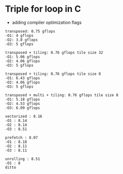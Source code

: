 # Triple for loop in C


- adding compiler optimization flags

```
transposed: 0.75 gflops
-O1: 4 gflops
-O2: 3.8 gflops
-O3: 5 gflops
```

```
transposed + tiling: 0.76 gflops tile size 32
-O1: 5.06 gflops
-O2: 4.06 gflops
-O3: 5 gflops
```

```
transposed + tiling: 0.76 gflops tile size 8
-O1: 6.43 gflops
-O2: 4.06 gflops
-O3: 5 gflops
```

```
transposed + multi + tiling: 0.76 gflops tile size 8
-O1: 5.18 gflops
-O2: 4.53 gflops
-O3: 6.09 gflops
```

```
vectorized : 8.16
-O1 : 8.14
-O2 : 8.14
-O3 : 8.51
```

```
prefetch : 8.07
-O1 : 8.18
-O2 : 8.11
-O3 : 8.11
```

```
unrolling : 8.51
-O1 : 8
ditto
```
